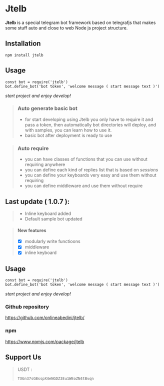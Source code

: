 # Jtelb

**Jtelb**  is a special telegram bot framework based on telegrafjs that makes some stuff auto and close to web Node js project structure.

## Installation
```
npm install jtelb
```
## Usage
```
const bot = require('jtelb')
bot.define_bot('bot token', 'welcome message ( start message text )')
```
*start project and enjoy develop!*


> ### Auto generate basic bot
> - for start developing using Jtelb you only have to require it and pass a token, then automatically bot directories will deploy, and with samples, you can learn how to use it.
> - basic bot after deployment is ready to use

> ### Auto require
> - you can have classes of functions that you can use without requiring anywhere
> - you can define each kind of replies list that is based on *sessions*
> - you can define your keyboards very easy and use them without requiring
> - you can define middleware and use them without require

## Last update ( 1.0.7 ): 
>  - Inline keyboard added
>  - Default sample bot updated

> #### New features
> - [x] modularly write functioons
> - [x] middleware
> - [x] inline keyboard
> 

## Usage
```
const bot = require('jtelb')
bot.define_bot('bot token', 'welcome message ( start message text )')
```

*start project and enjoy develop!*


### Github repository
https://github.com/onlineabedini/jtelb/

### npm
https://www.npmjs.com/package/jtelb


## Support Us
> USDT :
> ```
> TXGn37sGBsspX4eNGDZ3Eu1WEoZN4tBvqn
> ```

